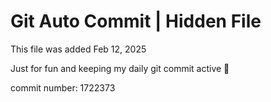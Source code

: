 # Git Auto Commit | Hidden File

This file was added Feb 12, 2025

Just for fun and keeping my daily git commit active 🤪

commit number: 1722373

